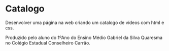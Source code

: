 # Catalogo
Desenvolver uma página na web criando um catalogo de vídeos com html e css.

Produzido pelo aluno do 1ºAno do Ensino Médio Gabriel da Silva Quaresma no Colégio Estadual Conselheiro Carrão.
